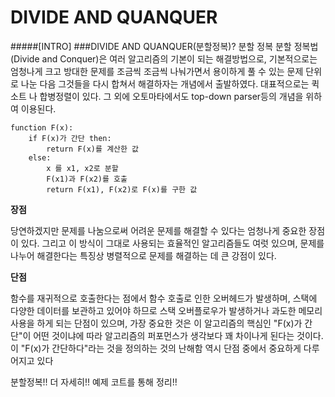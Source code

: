DIVIDE AND QUANQUER
 =====
 #####[INTRO]
 ###DIVIDE AND QUANQUER(분할정복)?
  분할 정복
 분할 정복법(Divide and Conquer)은 여러 알고리즘의 기본이 되는 해결방법으로,
기본적으로는 엄청나게 크고 방대한 문제를 조금씩 조금씩 나눠가면서 용이하게 풀 수 있는 문제 단위로
나눈 다음 그것들을 다시 합쳐서 해결하자는 개념에서 출발하였다. 대표적으로는 퀵소트 나 합병정렬이 있다.
그 외에 오토마타에서도 top-down parser등의 개념을 위하여 이용된다. 

    function F(x):
        if F(x)가 간단 then:
            return F(x)를 계산한 값
        else:
            x 를 x1, x2로 분할
            F(x1)과 F(x2)를 호출
            return F(x1), F(x2)로 F(x)를 구한 값
            
            
**장점**

당연하겠지만 문제를 나눔으로써 어려운 문제를 해결할 수 있다는 엄청나게 중요한 장점이 있다.
그리고 이 방식이 그대로 사용되는 효율적인 알고리즘들도 여럿 있으며, 문제를 나누어 해결한다는
특징상 병렬적으로 문제를 해결하는 데 큰 강점이 있다. 

**단점**

함수를 재귀적으로 호출한다는 점에서 함수 호출로 인한 오버헤드가 발생하며, 스택에 다양한 데이터를 보관하고 있어야 하므로
스택 오버플로우가 발생하거나 과도한 메모리 사용을 하게 되는 단점이 있으며, 가장 중요한 것은 이 알고리즘의 핵심인 "F(x)가
간단"이 어떤 것이냐에 따라 알고리즘의 퍼포먼스가 생각보다 꽤 차이나게 된다는 것이다. 이 "F(x)가 간단하다"라는 것을
정의하는 것의 난해함 역시 단점 중에서 중요하게 다루어지고 있다


분할정복!! 더 자세히!! 예제 코트를 통해 정리!!